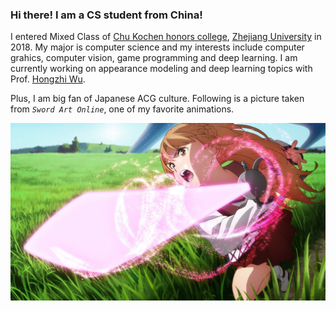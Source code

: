 ### Hi there! I am a CS student from China!

<!-- [![](https://github-readme-stats.vercel.app/api?username=f1shel&show_icons=true&hide_border=true&count_private=true&theme=flag-india&layout=compact)]() [![](https://github-readme-stats.vercel.app/api/top-langs/?username=f1shel&layout=compact&hide=html,css,less,ejs,javascript,scss&hide_border=true&count_private=true&theme=flag-india)]() -->

I entered Mixed Class of [Chu Kochen honors college](http://ckc.zju.edu.cn/), [Zhejiang University](https://www.zju.edu.cn/) in 2018. My major is computer science and my interests include computer grahics, computer vision, game programming and deep learning. I am currently working on appearance modeling and deep learning topics with Prof. [Hongzhi Wu](http://www.cad.zju.edu.cn/home/hwu/).

Plus, I am big fan of Japanese ACG culture. Following is a picture taken from *`Sword Art Online`*, one of my favorite animations.

![](https://github.com/f1shel/f1shel/blob/main/assets/sao_progressive_asuna.jpg)
